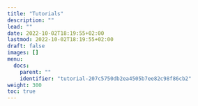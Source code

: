```yaml
---
title: "Tutorials"
description: ""
lead: ""
date: 2022-10-02T18:19:55+02:00
lastmod: 2022-10-02T18:19:55+02:00
draft: false
images: []
menu:
  docs:
    parent: ""
    identifier: "tutorial-207c5750db2ea4505b7ee82c98f86cb2"
weight: 300
toc: true
---
```

